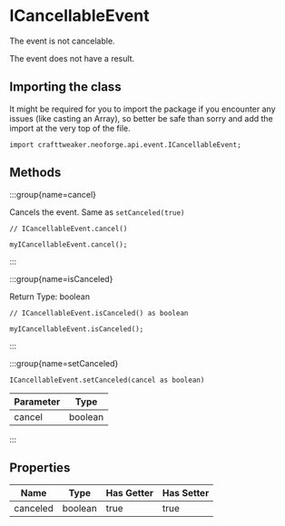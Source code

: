 # ICancellableEvent

The event is not cancelable.

The event does not have a result.

## Importing the class

It might be required for you to import the package if you encounter any issues (like casting an Array), so better be safe than sorry and add the import at the very top of the file.
```zenscript
import crafttweaker.neoforge.api.event.ICancellableEvent;
```


## Methods

:::group{name=cancel}

Cancels the event. Same as `setCanceled(true)`

```zenscript
// ICancellableEvent.cancel()

myICancellableEvent.cancel();
```

:::

:::group{name=isCanceled}

Return Type: boolean

```zenscript
// ICancellableEvent.isCanceled() as boolean

myICancellableEvent.isCanceled();
```

:::

:::group{name=setCanceled}

```zenscript
ICancellableEvent.setCanceled(cancel as boolean)
```

| Parameter |  Type   |
|-----------|---------|
| cancel    | boolean |


:::


## Properties

|   Name   |  Type   | Has Getter | Has Setter |
|----------|---------|------------|------------|
| canceled | boolean | true       | true       |


